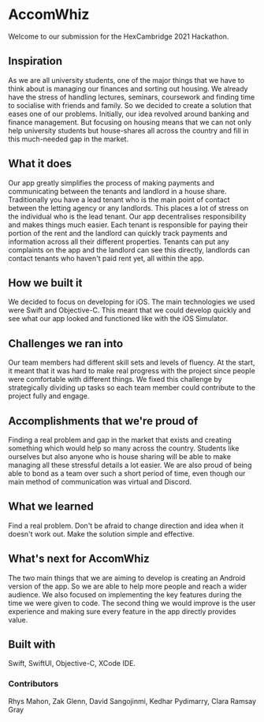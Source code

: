 # AccomWhiz

Welcome to our submission for the HexCambridge 2021 Hackathon.

## Inspiration
As we are all university students, one of the major things that we have to think about is managing our finances and sorting out housing. We already have the stress of handling lectures, seminars, coursework and finding time to socialise with friends and family. So we decided to create a solution that eases one of our problems. Initially, our idea revolved around banking and finance management. But focusing on housing means that we can not only help university students but house-shares all across the country and fill in this much-needed gap in the market.

## What it does
Our app greatly simplifies the process of making payments and communicating between the tenants and landlord in a house share. Traditionally you have a lead tenant who is the main point of contact between the letting agency or any landlords. This places a lot of stress on the individual who is the lead tenant. Our app decentralises responsibility and makes things much easier. Each tenant is responsible for paying their portion of the rent and the landlord can quickly track payments and information across all their different properties. Tenants can put any complaints on the app and the landlord can see this directly, landlords can contact tenants who haven't paid rent yet, all within the app.

## How we built it
We decided to focus on developing for iOS. The main technologies we used were Swift and Objective-C. This meant that we could develop quickly and see what our app looked and functioned like with the iOS Simulator.

## Challenges we ran into
Our team members had different skill sets and levels of fluency. At the start, it meant that it was hard to make real progress with the project since people were comfortable with different things. We fixed this challenge by strategically dividing up tasks so each team member could contribute to the project fully and engage.

## Accomplishments that we're proud of
Finding a real problem and gap in the market that exists and creating something which would help so many across the country. Students like ourselves but also anyone who is house sharing will be able to make managing all these stressful details a lot easier. We are also proud of being able to bond as a team over such a short period of time, even though our main method of communication was virtual and Discord.

## What we learned
Find a real problem. Don't be afraid to change direction and idea when it doesn't work out. Make the solution simple and effective.

## What's next for AccomWhiz
The two main things that we are aiming to develop is creating an Android version of the app. So we are able to help more people and reach a wider audience. We also focused on implementing the key features during the time we were given to code. The second thing we would improve is the user experience and making sure every feature in the app directly provides value.

## Built with
Swift, SwiftUI, Objective-C, XCode IDE.

### Contributors
Rhys Mahon, Zak Glenn, David Sangojinmi, Kedhar Pydimarry, Clara Ramsay Gray
